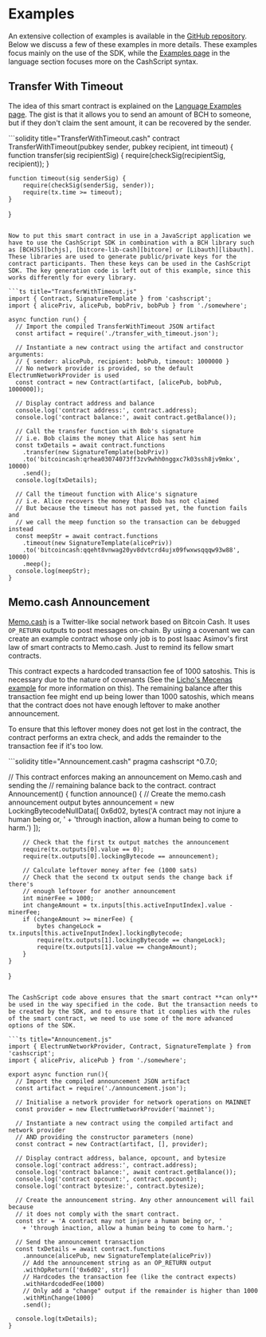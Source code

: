 # Examples

An extensive collection of examples is available in the [GitHub repository](https://github.com/Bitcoin-com/cashscript/tree/master/examples). Below we discuss a few of these examples in more details. These examples focus mainly on the use of the SDK, while the [Examples page](https://radiant4people.com/docs/language/examples) in the language section focuses more on the CashScript syntax.

## Transfer With Timeout <a href="#transfer-with-timeout" id="transfer-with-timeout"></a>

The idea of this smart contract is explained on the [Language Examples page](../language/examples.md). The gist is that it allows you to send an amount of BCH to someone, but if they don't claim the sent amount, it can be recovered by the sender.

\`\`\`solidity title="TransferWithTimeout.cash" contract TransferWithTimeout(pubkey sender, pubkey recipient, int timeout) { function transfer(sig recipientSig) { require(checkSig(recipientSig, recipient)); }

```
function timeout(sig senderSig) {
    require(checkSig(senderSig, sender));
    require(tx.time >= timeout);
}
```

}

````

Now to put this smart contract in use in a JavaScript application we have to use the CashScript SDK in combination with a BCH library such as [BCHJS][bchjs], [bitcore-lib-cash][bitcore] or [Libauth][libauth]. These libraries are used to generate public/private keys for the contract participants. Then these keys can be used in the CashScript SDK. The key generation code is left out of this example, since this works differently for every library.

```ts title="TransferWithTimeout.js"
import { Contract, SignatureTemplate } from 'cashscript';
import { alicePriv, alicePub, bobPriv, bobPub } from './somewhere';

async function run() {
  // Import the compiled TransferWithTimeout JSON artifact
  const artifact = require('./transfer_with_timeout.json');

  // Instantiate a new contract using the artifact and constructor arguments:
  // { sender: alicePub, recipient: bobPub, timeout: 1000000 }
  // No network provider is provided, so the default ElectrumNetworkProvider is used
  const contract = new Contract(artifact, [alicePub, bobPub, 1000000]);

  // Display contract address and balance
  console.log('contract address:', contract.address);
  console.log('contract balance:', await contract.getBalance());

  // Call the transfer function with Bob's signature
  // i.e. Bob claims the money that Alice has sent him
  const txDetails = await contract.functions
    .transfer(new SignatureTemplate(bobPriv))
    .to('bitcoincash:qrhea03074073ff3zv9whh0nggxc7k03ssh8jv9mkx', 10000)
    .send();
  console.log(txDetails);

  // Call the timeout function with Alice's signature
  // i.e. Alice recovers the money that Bob has not claimed
  // But because the timeout has not passed yet, the function fails and
  // we call the meep function so the transaction can be debugged instead
  const meepStr = await contract.functions
    .timeout(new SignatureTemplate(alicePriv))
    .to('bitcoincash:qqeht8vnwag20yv8dvtcrd4ujx09fwxwsqqqw93w88', 10000)
    .meep();
  console.log(meepStr);
}
````

## Memo.cash Announcement <a href="#memocash-announcement" id="memocash-announcement"></a>

[Memo.cash](https://memo.cash/) is a Twitter-like social network based on Bitcoin Cash. It uses `OP_RETURN` outputs to post messages on-chain. By using a covenant we can create an example contract whose only job is to post Isaac Asimov's first law of smart contracts to Memo.cash. Just to remind its fellow smart contracts.

This contract expects a hardcoded transaction fee of 1000 satoshis. This is necessary due to the nature of covenants (See the [Licho's Mecenas example](https://radiant4people.com/docs/language/examples#lichos-mecenas) for more information on this). The remaining balance after this transaction fee might end up being lower than 1000 satoshis, which means that the contract does not have enough leftover to make another announcement.

To ensure that this leftover money does not get lost in the contract, the contract performs an extra check, and adds the remainder to the transaction fee if it's too low.

\`\`\`solidity title="Announcement.cash" pragma cashscript ^0.7.0;

// This contract enforces making an announcement on Memo.cash and sending the // remaining balance back to the contract. contract Announcement() { function announce() { // Create the memo.cash announcement output bytes announcement = new LockingBytecodeNullData(\[ 0x6d02, bytes('A contract may not injure a human being or, ' + 'through inaction, allow a human being to come to harm.') ]);

```
    // Check that the first tx output matches the announcement
    require(tx.outputs[0].value == 0);
    require(tx.outputs[0].lockingBytecode == announcement);

    // Calculate leftover money after fee (1000 sats)
    // Check that the second tx output sends the change back if there's
    // enough leftover for another announcement
    int minerFee = 1000;
    int changeAmount = tx.inputs[this.activeInputIndex].value - minerFee;
    if (changeAmount >= minerFee) {
        bytes changeLock = tx.inputs[this.activeInputIndex].lockingBytecode;
        require(tx.outputs[1].lockingBytecode == changeLock);
        require(tx.outputs[1].value == changeAmount);
    }
}
```

}

````

The CashScript code above ensures that the smart contract **can only** be used in the way specified in the code. But the transaction needs to be created by the SDK, and to ensure that it complies with the rules of the smart contract, we need to use some of the more advanced options of the SDK.

```ts title="Announcement.js"
import { ElectrumNetworkProvider, Contract, SignatureTemplate } from 'cashscript';
import { alicePriv, alicePub } from './somewhere';

export async function run(){
  // Import the compiled announcement JSON artifact
  const artifact = require('./announcement.json');

  // Initialise a network provider for network operations on MAINNET
  const provider = new ElectrumNetworkProvider('mainnet');

  // Instantiate a new contract using the compiled artifact and network provider
  // AND providing the constructor parameters (none)
  const contract = new Contract(artifact, [], provider);

  // Display contract address, balance, opcount, and bytesize
  console.log('contract address:', contract.address);
  console.log('contract balance:', await contract.getBalance());
  console.log('contract opcount:', contract.opcount);
  console.log('contract bytesize:', contract.bytesize);

  // Create the announcement string. Any other announcement will fail because
  // it does not comply with the smart contract.
  const str = 'A contract may not injure a human being or, '
    + 'through inaction, allow a human being to come to harm.';

  // Send the announcement transaction
  const txDetails = await contract.functions
    .announce(alicePub, new SignatureTemplate(alicePriv))
    // Add the announcement string as an OP_RETURN output
    .withOpReturn(['0x6d02', str])
    // Hardcodes the transaction fee (like the contract expects)
    .withHardcodedFee(1000)
    // Only add a "change" output if the remainder is higher than 1000
    .withMinChange(1000)
    .send();

  console.log(txDetails);
}
````
